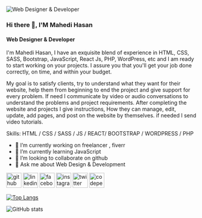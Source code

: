 ![Web Designer & Developer](https://scontent.fdac27-1.fna.fbcdn.net/v/t39.30808-6/s960x960/240848064_163343912598451_5350819835013936445_n.jpg?_nc_cat=100&ccb=1-5&_nc_sid=e3f864&_nc_ohc=ysgDADIlSsgAX9kkgQB&_nc_ht=scontent.fdac27-1.fna&oh=1c3747afe3585cb6c4c4829b429a5b80&oe=61305EBD)

### Hi there 👋, I'M Mahedi Hasan
#### Web Designer & Developer


I'm Mahedi Hasan, I have an exquisite blend of experience in HTML, CSS, SASS, Bootstrap, JavaScript, React Js, PHP, WordPress, etc and I am ready to start working on your projects. I assure you that you'll get your job done correctly, on time, and within your budget.

My goal is to satisfy clients, try to understand what they want for their website, help them from beginning to end the project and give support for every problem. If need I communicate by video or audio conversations to understand the problems and project requirements. After completing the website and projects I give instructions, How they can manage, edit, update, add pages, and post on the website by themselves. if needed I send video tutorials.

Skills:  HTML / CSS  / SASS / JS / REACT/ BOOTSTRAP / WORDPRESS / PHP 

- 🔭 I’m currently working on freelancer , fiverr 
- 🌱 I’m currently learning JavaScript 
- 👯 I’m looking to collaborate on github 
- 💬 Ask me about Web Design & Development 


[<img src='https://cdn.jsdelivr.net/npm/simple-icons@3.0.1/icons/github.svg' alt='github' height='40'>](https://github.com/mdmahedihasan727)  [<img src='https://cdn.jsdelivr.net/npm/simple-icons@3.0.1/icons/linkedin.svg' alt='linkedin' height='40'>](https://www.linkedin.com/in/md-mahedi-hasan-3b891719a/)  [<img src='https://cdn.jsdelivr.net/npm/simple-icons@3.0.1/icons/facebook.svg' alt='facebook' height='40'>](https://www.facebook.com/mahedihasn727)  [<img src='https://cdn.jsdelivr.net/npm/simple-icons@3.0.1/icons/instagram.svg' alt='instagram' height='40'>](https://www.instagram.com/mdmahedihasan7/)  [<img src='https://cdn.jsdelivr.net/npm/simple-icons@3.0.1/icons/twitter.svg' alt='twitter' height='40'>](https://twitter.com/MdMahed72065680)  [<img src='https://cdn.jsdelivr.net/npm/simple-icons@3.0.1/icons/codepen.svg' alt='codepen' height='40'>](https://codepen.io/@mdmahedhihasan)  

[![Top Langs](https://github-readme-stats.vercel.app/api/top-langs/?username=mdmahedihasan727)](https://github.com/anuraghazra/github-readme-stats)

![GitHub stats](https://github-readme-stats.vercel.app/api?username=mdmahedihasan727&show_icons=true)  

